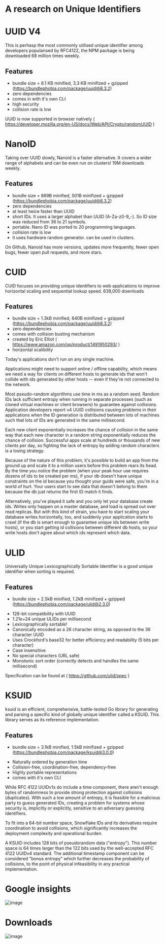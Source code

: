 # A research on Unique Identifiers

# UUID V4

This is perhasp the most commonly utilised unique identifier among developers popularised by RFC4122, the NPM package is being downloaded 68 million times weekly.

## Features

- bundle size = 8.1 KB minified, 3.3 KB minifized + gzipped (https://bundlephobia.com/package/uuid@8.3.2)
- zero dependencies
- comes in with it's own CLI
- high security
- collision rate is low
 
UUID is now supported in browser natively ( https://developer.mozilla.org/en-US/docs/Web/API/Crypto/randomUUID )

# NanoID

Taking over UUID slowly, Nanoid is a faster alternative. It covers a wider range of alphabets and can be even run on clusters! 19M downloads weekly.

## Features

- bundle size = 869B minified, 501B minifized + gzipped (https://bundlephobia.com/package/uuid@8.3.2)
- zero dependencies
- at least twice faster than UUID
- short IDs. It uses a larger alphabet than UUID (A-Za-z0-9\_-). So ID size was reduced from 36 to 21 symbols.
- portable. Nano ID was ported to 20 programming languages.
- collision rate is low
- it uses hardware random generator. can be used in clusters.

On Github, Nanoid has more versions, updates more frequently, fewer open bugs, fewer open pull requests, and more stars.

# CUID

CUID focuses on providing unique identifiers to web applications to improve horizontal scaling and sequential lookup speed. 638,000 downloads

## Features

- bundle size = 1.3kB minified, 640B minifized + gzipped (https://bundlephobia.com/package/uuid@8.3.2)
- zero dependencies
- comes with collision busting mechanism
- created by Eric Elliot ( https://www.amazon.com/gp/product/1491950293/ )
- horizontal scalibility

Today's applications don't run on any single machine.

Applications might need to support online / offline capability, which means we need a way for clients on different hosts to generate ids that won't collide with ids generated by other hosts -- even if they're not connected to the network.

Most pseudo-random algorithms use time in ms as a random seed. Random IDs lack sufficient entropy when running in separate processes (such as cloned virtual machines or client browsers) to guarantee against collisions. Application developers report v4 UUID collisions causing problems in their applications when the ID generation is distributed between lots of machines such that lots of IDs are generated in the same millisecond.

Each new client exponentially increases the chance of collision in the same way that each new character in a random string exponentially reduces the chance of collision. Successful apps scale at hundreds or thousands of new clients per day, so fighting the lack of entropy by adding random characters is a losing strategy.

Because of the nature of this problem, it's possible to build an app from the ground up and scale it to a million users before this problem rears its head. By the time you notice the problem (when your peak hour use requires dozens of ids to be created per ms), if your db doesn't have unique constraints on the id because you thought your guids were safe, you're in a world of hurt. Your users start to see data that doesn't belong to them because the db just returns the first ID match it finds.

Alternatively, you've played it safe and you only let your database create ids. Writes only happen on a master database, and load is spread out over read replicas. But with this kind of strain, you have to start scaling your database writes horizontally, too, and suddenly your application starts to crawl (if the db is smart enough to guarantee unique ids between write hosts), or you start getting id collisions between different db hosts, so your write hosts don't agree about which ids represent which data.

# ULID 

Universally Unique Lexicographically Sortable Identifier is a good unique identifier when sorting is required. 

## Features 

- bundle size = 2.5kB minified, 1.2kB minifized + gzipped (https://bundlephobia.com/package/ulid@2.3.0)
* 128-bit compatibility with UUID
* 1.21e+24 unique ULIDs per millisecond
* Lexicographically sortable!
* Canonically encoded as a 26 character string, as opposed to the 36 character UUID
* Uses Crockford's base32 for better efficiency and readability (5 bits per character)
* Case insensitive
* No special characters (URL safe)
* Monotonic sort order (correctly detects and handles the same millisecond)

Specification can be found at ( https://github.com/ulid/spec )

# KSUID 

ksuid is an efficient, comprehensive, battle-tested Go library for generating and parsing a specific kind of globally unique identifier called a KSUID. This library serves as its reference implementation.

## Features

- bundle size = 3.1kB minified, 1.5kB minifized + gzipped (https://bundlephobia.com/package/ksuid@3.0.0)
* Naturally ordered by generation time
* Collision-free, coordination-free, dependency-free
* Highly portable representations
* comes with it's own CLI


While RFC 4122 UUIDv1s do include a time component, there aren't enough bytes of randomness to provide strong protection against collisions (duplicates). With such a low amount of entropy, it is feasible for a malicious party to guess generated IDs, creating a problem for systems whose security is, implicitly or explicitly, sensitive to an adversary guessing identifiers.

To fit into a 64-bit number space, Snowflake IDs and its derivatives require coordination to avoid collisions, which significantly increases the deployment complexity and operational burden.

A KSUID includes 128 bits of pseudorandom data ("entropy"). This number space is 64 times larger than the 122 bits used by the well-accepted RFC 4122 UUIDv4 standard. The additional timestamp component can be considered "bonus entropy" which further decreases the probability of collisions, to the point of physical infeasibility in any practical implementation.

# Google insights 

![image](https://user-images.githubusercontent.com/8538115/149848304-89058d53-3f4f-4acd-bfe2-6fd331d93e2e.png)

# Downloads

![image](https://user-images.githubusercontent.com/8538115/149848396-841ce70e-b04f-4410-a4ba-39c18b72de0e.png)
